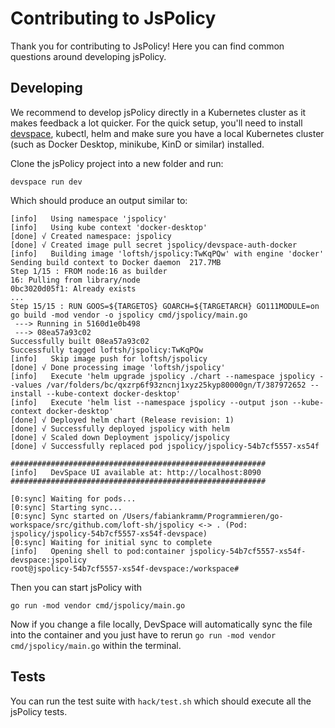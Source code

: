 # Contributing to JsPolicy

Thank you for contributing to JsPolicy! Here you can find common questions around developing jsPolicy.

## Developing

We recommend to develop jsPolicy directly in a Kubernetes cluster as it makes feedback a lot quicker. For the quick setup, you'll need to install [devspace](https://github.com/loft-sh/devspace#1-install-devspace), kubectl, helm and make sure you have a local Kubernetes cluster (such as Docker Desktop, minikube, KinD or similar) installed.

Clone the jsPolicy project into a new folder and run:

```
devspace run dev
```

Which should produce an output similar to:

```
[info]   Using namespace 'jspolicy'
[info]   Using kube context 'docker-desktop'
[done] √ Created namespace: jspolicy
[done] √ Created image pull secret jspolicy/devspace-auth-docker           
[info]   Building image 'loftsh/jspolicy:TwKqPQw' with engine 'docker'     
Sending build context to Docker daemon  217.7MB
Step 1/15 : FROM node:16 as builder
16: Pulling from library/node
0bc3020d05f1: Already exists 
...
Step 15/15 : RUN GOOS=${TARGETOS} GOARCH=${TARGETARCH} GO111MODULE=on go build -mod vendor -o jspolicy cmd/jspolicy/main.go
 ---> Running in 5160d1e0b498
 ---> 08ea57a93c02
Successfully built 08ea57a93c02
Successfully tagged loftsh/jspolicy:TwKqPQw
[info]   Skip image push for loftsh/jspolicy
[done] √ Done processing image 'loftsh/jspolicy'
[info]   Execute 'helm upgrade jspolicy ./chart --namespace jspolicy --values /var/folders/bc/qxzrp6f93zncnj1xyz25kyp80000gn/T/387972652 --install --kube-context docker-desktop'
[info]   Execute 'helm list --namespace jspolicy --output json --kube-context docker-desktop'
[done] √ Deployed helm chart (Release revision: 1)              
[done] √ Successfully deployed jspolicy with helm               
[done] √ Scaled down Deployment jspolicy/jspolicy                      
[done] √ Successfully replaced pod jspolicy/jspolicy-54b7cf5557-xs54f             
                                                                                  
#########################################################
[info]   DevSpace UI available at: http://localhost:8090
#########################################################

[0:sync] Waiting for pods...
[0:sync] Starting sync...
[0:sync] Sync started on /Users/fabiankramm/Programmieren/go-workspace/src/github.com/loft-sh/jspolicy <-> . (Pod: jspolicy/jspolicy-54b7cf5557-xs54f-devspace)
[0:sync] Waiting for initial sync to complete
[info]   Opening shell to pod:container jspolicy-54b7cf5557-xs54f-devspace:jspolicy
root@jspolicy-54b7cf5557-xs54f-devspace:/workspace# 
```

Then you can start jsPolicy with 
```
go run -mod vendor cmd/jspolicy/main.go
```

Now if you change a file locally, DevSpace will automatically sync the file into the container and you just have to rerun `go run -mod vendor cmd/jspolicy/main.go` within the terminal.

## Tests

You can run the test suite with `hack/test.sh` which should execute all the jsPolicy tests.
